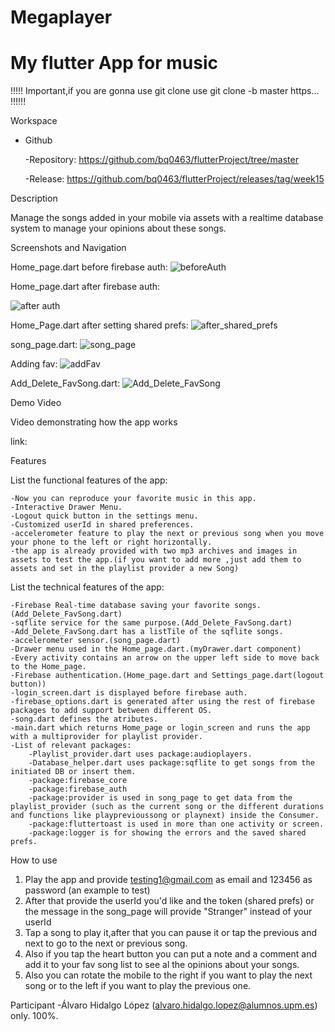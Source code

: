 # Megaplayer 
# My flutter App for music

!!!!! Important,if you are gonna use git clone use git clone -b master https...     !!!!!!

Workspace

- Github
  
    -Repository: https://github.com/bq0463/flutterProject/tree/master
  
    -Release: https://github.com/bq0463/flutterProject/releases/tag/week15

Description

Manage the songs added in your mobile via assets with a realtime database system to manage your opinions about these songs.
 
Screenshots and Navigation

Home_page.dart before firebase auth:
![beforeAuth](https://github.com/bq0463/flutterProject/assets/158185157/931e7e5c-52af-4156-92f7-d1e1f0b36fb6)

Home_page.dart after firebase auth:

![after auth](https://github.com/bq0463/flutterProject/assets/158185157/3b7a3830-5ab9-4feb-b860-ef4b9444f170)

Home_Page.dart after setting shared prefs:
![after_shared_prefs](https://github.com/bq0463/flutterProject/assets/158185157/a8d05b22-ac92-494d-b255-54e24b919140)

song_page.dart:
![song_page](https://github.com/bq0463/flutterProject/assets/158185157/0ea29758-d247-45cf-8b62-ccb9d1526db1)

Adding fav:
![addFav](https://github.com/bq0463/flutterProject/assets/158185157/ce9ebb4a-d116-4658-bb48-5a884c87805f)

Add_Delete_FavSong.dart:
![Add_Delete_FavSong](https://github.com/bq0463/flutterProject/assets/158185157/8194709c-0f44-4d52-ab1f-a08d096fc1a3)

Demo Video

Video demonstrating how the app works

link:

Features

List the functional features of the app:

    -Now you can reproduce your favorite music in this app.
    -Interactive Drawer Menu.
    -Logout quick button in the settings menu.
    -Customized userId in shared preferences.
    -accelerometer feature to play the next or previous song when you move your phone to the left or right horizontally.
    -the app is already provided with two mp3 archives and images in assets to test the app.(if you want to add more ,just add them to assets and set in the playlist provider a new Song)
List the technical features of the app:
    
    -Firebase Real-time database saving your favorite songs.(Add_Delete_FavSong.dart)
    -sqflite service for the same purpose.(Add_Delete_FavSong.dart)
    -Add_Delete_FavSong.dart has a listTile of the sqflite songs.
    -accelerometer sensor.(song_page.dart)
    -Drawer menu used in the Home_page.dart.(myDrawer.dart component)
    -Every activity contains an arrow on the upper left side to move back to the Home_page.
    -Firebase authentication.(Home_page.dart and Settings_page.dart(logout button))
    -login_screen.dart is displayed before firebase auth.
    -firebase_options.dart is generated after using the rest of firebase packages to add support between different OS.
    -song.dart defines the atributes.
    -main.dart which returns Home_page or login_screen and runs the app with a multiprovider for playlist provider.
    -List of relevant packages:
        -Playlist_provider.dart uses package:audioplayers.
        -Database_helper.dart uses package:sqflite to get songs from the initiated DB or insert them.
        -package:firebase_core
        -package:firebase_auth
        -package:provider is used in song_page to get data from the playlist_provider (such as the current song or the different durations and functions like playprevioussong or playnext) inside the Consumer.
        -package:fluttertoast is used in more than one activity or screen.
        -package:logger is for showing the errors and the saved shared prefs.

How to use

  1. Play the app and provide testing1@gmail.com as email and 123456 as password (an example to test)
  2. After that provide the userId you'd like and the token (shared prefs) or the message in the song_page will provide "Stranger" instead of your userId
  3. Tap a song to play it,after that you can pause it or tap the previous and next to go to the next or previous song.
  4. Also if you tap the heart button you can put a note and a comment and add it to your fav song list to see al the opinions about your songs.
  5. Also you can rotate the mobile to the right if you want to play the next song or to the left if you want to play the previous one.
     
Participant
    -Álvaro Hidalgo López (alvaro.hidalgo.lopez@alumnos.upm.es) only.
    100%.
     
